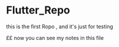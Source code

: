 # Flutter_Repo
this is the first Ropo , and it's just for testing

££ now you can see my notes in this file
